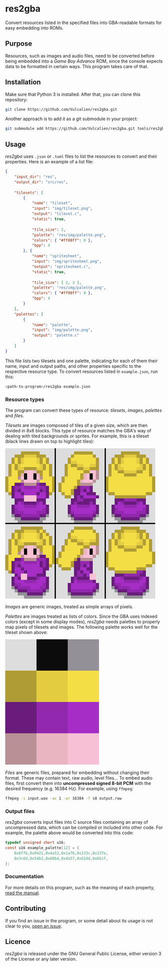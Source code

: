 # res2gba
Convert resources listed in the specified files into GBA-readable
formats for easy embedding into ROMs.

## Purpose
Resources, such as images and audio files, need to be converted before
being embedded into a *Game Boy Advance* ROM, since the console expects
data to be formatted in certain ways. This program takes care of that.

## Installation
Make sure that Python 3 is installed. After that, you can clone this
repository:
```sh
git clone https://github.com/Vulcalien/res2gba.git
```

Another approach is to add it as a git submodule in your project:
```sh
git submodule add https://github.com/Vulcalien/res2gba.git tools/res2gba
```

## Usage
*res2gba* uses `.json` or `.toml` files to list the resources to
convert and their properties. Here is an example of a list file:

```json
{
    "input_dir": "res",
    "output_dir": "src/res",

    "tilesets": [
        {
            "name": "tileset",
            "input": "img/tileset.png",
            "output": "tileset.c",
            "static": true,

            "tile_size": 2,
            "palette": "res/img/palette.png",
            "colors": { "#ff00ff": 0 },
            "bpp": 4
        }, {
            "name": "spritesheet",
            "input": "img/spritesheet.png",
            "output": "spritesheet.c",
            "static": true,

            "tile_size": [ 2, 3 ],
            "palette": "res/img/palette.png",
            "colors": { "#ff00ff": 0 },
            "bpp": 4
        }
    ],
    "palettes": [
        {
            "name": "palette",
            "input": "img/palette.png",
            "output": "palette.c"
        }
    ]
}
```

This file lists two tilesets and one palette, indicating for each of
them their name, input and output paths, and other properties specific
to the respective resource type. To convert resources listed in
`example.json`, run this:

```sh
<path-to-program>/res2gba example.json
```

### Resource types
The program can convert these types of resource: *tilesets*, *images*,
*palettes* and *files*.

*Tilesets* are images composed of tiles of a given size, which are then
divided in 8x8 blocks. This type of resource matches the GBA's way of
dealing with tiled backgrounds or sprites. For example, this is a
tileset (black lines drawn on top to highlight tiles):

![Tileset example](examples/tileset.png)

*Images* are generic images, treated as simple arrays of pixels.

*Palettes* are images treated as lists of colors. Since the GBA uses
indexed colors (except in some display modes), *res2gba* needs palettes
to properly map pixels of tilesets and images. The following palette
works well for the tileset shown above:

![Palette example](examples/palette.png)

*Files* are generic files, prepared for embedding without changing their
format. These may contain text, raw audio, level files... To embed audio
files, first convert them into **uncompressed signed 8-bit PCM** with
the desired frequency (e.g. 16384 Hz). For example, using `ffmpeg`:
```sh
ffmpeg -i input.wav -ac 1 -ar 16384 -f s8 output.raw
```

### Output files
*res2gba* converts input files into C source files containing an array
of uncompressed data, which can be compiled or included into other code.
For example, the palette above would be converted into this code:
```c
typedef unsigned short u16;
const u16 example_palette[12] = {
    0x6f7b,0x0421,0x4a52,0x1a76,0x233c,0x237e,
    0x3c6d,0x54b2,0x60b4,0x4a57,0x62dd,0x6b1f,
};
```

### Documentation
For more details on this program, such as the meaning of each property,
[read the manual](doc/res2gba.adoc).

## Contributing
If you find an issue in the program, or some detail about its usage is
not clear to you, 
[open an issue](https://github.com/Vulcalien/res2gba/issues).

## Licence
*res2gba* is released under the GNU General Public License, either
version 3 of the License or any later version.
